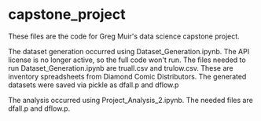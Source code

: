 # capstone_project
These files are the code for Greg Muir's data science capstone project.

The dataset generation occurred using Dataset_Generation.ipynb. The API license is no longer active, so the full code won't run.
The files needed to run Dataset_Generation.ipynb are truall.csv and trulow.csv. These are inventory spreadsheets from Diamond Comic Distributors.
The generated datasets were saved via pickle as dfall.p and dflow.p

The analysis occurred using Project_Analysis_2.ipynb. The needed files are dfall.p and dflow.p.
